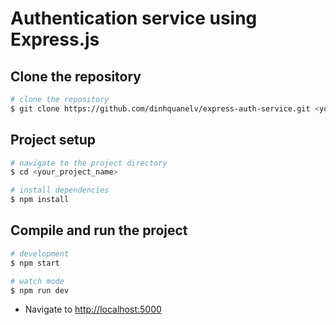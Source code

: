 # Authentication service using Express.js

## Clone the repository

```bash
# clone the repository
$ git clone https://github.com/dinhquanelv/express-auth-service.git <your_project_name>
```

## Project setup

```bash
# navigate to the project directory
$ cd <your_project_name>

# install dependencies
$ npm install
```

## Compile and run the project

```bash
# development
$ npm start

# watch mode
$ npm run dev
```

- Navigate to <http://localhost:5000>
